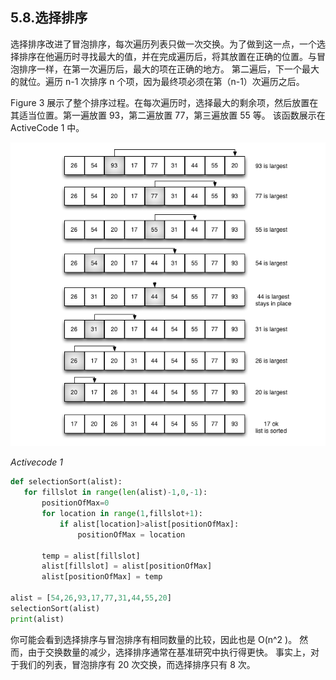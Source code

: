 ## 5.8.选择排序

选择排序改进了冒泡排序，每次遍历列表只做一次交换。为了做到这一点，一个选择排序在他遍历时寻找最大的值，并在完成遍历后，将其放置在正确的位置。与冒泡排序一样，在第一次遍历后，最大的项在正确的地方。 第二遍后，下一个最大的就位。遍历 n-1 次排序 n 个项，因为最终项必须在第（n-1）次遍历之后。

Figure 3 展示了整个排序过程。在每次遍历时，选择最大的剩余项，然后放置在其适当位置。第一遍放置 93，第二遍放置 77，第三遍放置 55 等。 该函数展示在 ActiveCode 1 中。

![5.8.选择排序.activecode1](assets/5.8.%E9%80%89%E6%8B%A9%E6%8E%92%E5%BA%8F.activecode1.png)

*Activecode 1*

```` python
def selectionSort(alist):
   for fillslot in range(len(alist)-1,0,-1):
       positionOfMax=0
       for location in range(1,fillslot+1):
           if alist[location]>alist[positionOfMax]:
               positionOfMax = location

       temp = alist[fillslot]
       alist[fillslot] = alist[positionOfMax]
       alist[positionOfMax] = temp

alist = [54,26,93,17,77,31,44,55,20]
selectionSort(alist)
print(alist)

````

你可能会看到选择排序与冒泡排序有相同数量的比较，因此也是 O(n^2 )。 然而，由于交换数量的减少，选择排序通常在基准研究中执行得更快。 事实上，对于我们的列表，冒泡排序有 20 次交换，而选择排序只有 8 次。


